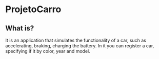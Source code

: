 # ProjetoCarro

## What is?
It is an application that simulates the functionality of a car, such as accelerating, braking, charging the battery. In it you can register a car, specifying if it by color, year and model.
